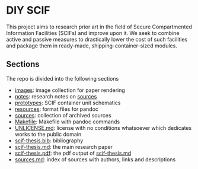 # DIY SCIF

This project aims to research prior art in the field of Secure Compartmented Information Facilities (SCIFs) and improve upon it. We seek to combine active and passive measures to drastically lower the cost of such facilities and package them in ready-made, shipping-container-sized modules.

## Sections

The repo is divided into the following sections
* [images](./images): image collection for paper rendering
* [notes](./notes): research notes on [sources](./sources)
* [prototypes](./prototypes): SCIF container unit schematics
* [resources](./resources): format files for pandoc
* [sources](./sources): collection of archived sources
* [Makefile](./Makefile): Makefile with pandoc commands
* [UNLICENSE.md](./UNLICENSE.md): license with no conditions whatsoever which dedicates works to the public domain
* [scif-thesis.bib](./scif-thesis.bib): bibliography
* [scif-thesis.md](./scif-thesis.md): the main research paper
* [scif-thesis.pdf](./scif-thesis.pdf): the pdf output of [scif-thesis.md](./scif-thesis.md)
* [sources.md](./sources.md): index of sources with authors, links and descriptions
